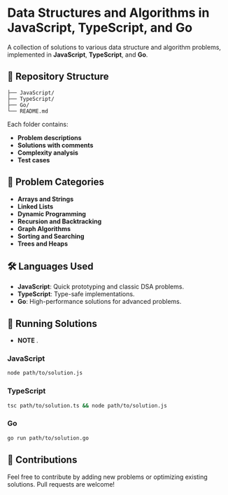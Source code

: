 # Data Structures and Algorithms in JavaScript, TypeScript, and Go

A collection of solutions to various data structure and algorithm problems, implemented in **JavaScript**, **TypeScript**, and **Go**.

## 📂 Repository Structure

```
├── JavaScript/
├── TypeScript/
├── Go/
└── README.md
```

Each folder contains:
- **Problem descriptions**
- **Solutions with comments**
- **Complexity analysis**
- **Test cases**

## 🚀 Problem Categories

- **Arrays and Strings**  
- **Linked Lists**  
- **Dynamic Programming**  
- **Recursion and Backtracking**  
- **Graph Algorithms**  
- **Sorting and Searching**  
- **Trees and Heaps**  

## 🛠️ Languages Used

- **JavaScript**: Quick prototyping and classic DSA problems.
- **TypeScript**: Type-safe implementations.
- **Go**: High-performance solutions for advanced problems.

## 🧪 Running Solutions

- **NOTE** .

### JavaScript
```bash
node path/to/solution.js
```

### TypeScript
```bash
tsc path/to/solution.ts && node path/to/solution.js
```

### Go
```bash
go run path/to/solution.go
```

## 🌟 Contributions

Feel free to contribute by adding new problems or optimizing existing solutions. Pull requests are welcome!
